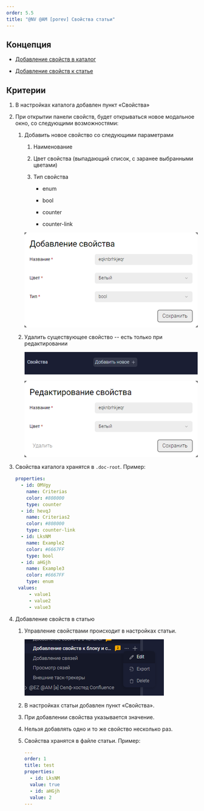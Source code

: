 ```yaml
---
order: 5.5
title: "@NV @AM [porev] Свойства статьи"
---
```


## Концепция

-  [Добавление свойств в каталог](./koncepciya-2/dobavyalem-svoystva-v-katalog)

-  [Добавление свойств к статье](./koncepciya-2/dobavlyaem-svoystva-k-bloku-i-state)

## Критерии

1. В настройках каталога добавлен пункт «Свойства»

2. При открытии панели свойств, будет открываться новое модальное окно, со следующими возможностями:

   1. Добавить новое свойство со следующими параметрами

      1. Наименование

      2. Цвет свойства (выпадающий список, с заранее выбранными цветами)

      3. Тип свойства

         -  enum

         -  bool

         -  counter

         -  counter-link

      ![](./nv-am-open-svoystva-stati-2.png "Модальное окно добавления свойств в каталог")

   2. Удалить существующее свойство -- есть только при редактировании

      ![](./nv-am-open-svoystva-stati.png "Панель для добавления свойств")

      ![](./nv-am-open-svoystva-stati-3.png "Модальное окно редактирования свойств")

3. Свойства каталога хранятся в `.doc-root`. Пример:

   ```yaml
   properties:
     - id: OMVgy
       name: Criterias
       color: #808000
       type: counter
     - id: hevqJ
       name: Criterias2
       color: #808000
       type: counter-link
     - id: LksNM
       name: Example2
       color: #6667FF
       type: bool
     - id: aHGjh
       name: Example3
       color: #6667FF
       type: enum
   	values: 
   		- value1
   		- value2
   		- value3
   ```

4. Добавление свойств в статью

   1. Управление свойствами  происходит в настройках статьи.

      ![](./dobavlyaem-svoystva-k-bloku-i-state.png)

   2. В настройках статьи добавлен пункт «Свойства».

   3. При добавлении свойства указывается значение.

   4. Нельзя добавлять одно и то же свойство несколько раз.

   5. Свойства хранятся в файле статьи. Пример:

      ```yaml
      ---
      order: 1
      title: test
      properties:
        - id: LksNM
      	value: true
        - id: aHGjh
      	value: 2
      ---
      ```


